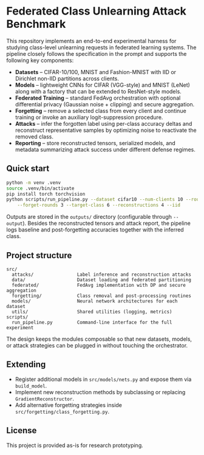 # Federated Class Unlearning Attack Benchmark

This repository implements an end-to-end experimental harness for studying
class-level unlearning requests in federated learning systems. The pipeline
closely follows the specification in the prompt and supports the following key
components:

- **Datasets** – CIFAR-10/100, MNIST and Fashion-MNIST with IID or Dirichlet
  non-IID partitions across clients.
- **Models** – lightweight CNNs for CIFAR (VGG-style) and MNIST (LeNet) along
  with a factory that can be extended to ResNet-style models.
- **Federated Training** – standard FedAvg orchestration with optional
  differential privacy (Gaussian noise + clipping) and secure aggregation.
- **Forgetting** – remove a selected class from every client and continue
  training or invoke an auxiliary logit-suppression procedure.
- **Attacks** – infer the forgotten label using per-class accuracy deltas and
  reconstruct representative samples by optimizing noise to reactivate the
  removed class.
- **Reporting** – store reconstructed tensors, serialized models, and metadata
  summarizing attack success under different defense regimes.

## Quick start

```bash
python -m venv .venv
source .venv/bin/activate
pip install torch torchvision
python scripts/run_pipeline.py --dataset cifar10 --num-clients 10 --rounds 5 \
    --forget-rounds 3 --target-class 6 --reconstructions 4 --iid
```

Outputs are stored in the `outputs/` directory (configurable through
`--output`). Besides the reconstructed tensors and attack report, the pipeline
logs baseline and post-forgetting accuracies together with the inferred class.

## Project structure

```
src/
  attacks/                Label inference and reconstruction attacks
  data/                   Dataset loading and federated partitioning
  federated/              FedAvg implementation with DP and secure aggregation
  forgetting/             Class removal and post-processing routines
  models/                 Neural network architectures for each dataset
  utils/                  Shared utilities (logging, metrics)
scripts/
  run_pipeline.py         Command-line interface for the full experiment
```

The design keeps the modules composable so that new datasets, models, or attack
strategies can be plugged in without touching the orchestrator.

## Extending

- Register additional models in `src/models/nets.py` and expose them via
  `build_model`.
- Implement new reconstruction methods by subclassing or replacing
  `GradientReconstructor`.
- Add alternative forgetting strategies inside
  `src/forgetting/class_forgetting.py`.

## License

This project is provided as-is for research prototyping.
